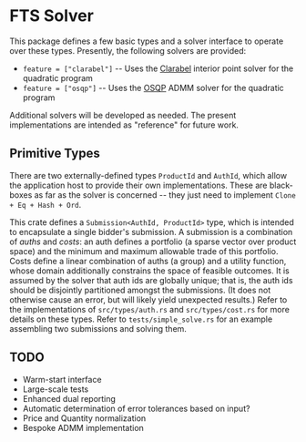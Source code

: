# FTS Solver

This package defines a few basic types and a solver interface to operate over these types. Presently, the following solvers are provided:
* `feature = ["clarabel"]` -- Uses the [Clarabel](https://clarabel.org/) interior point solver for the quadratic program
* `feature = ["osqp"]` -- Uses the [OSQP](https://osqp.org/) ADMM solver for the quadratic program

Additional solvers will be developed as needed. The present implementations are intended as "reference" for future work.

## Primitive Types

There are two externally-defined types `ProductId` and `AuthId`, which allow the application host to provide their own implementations. These are black-boxes as far as the solver is concerned -- they just need to implement `Clone + Eq + Hash + Ord`.

This crate defines a `Submission<AuthId, ProductId>` type, which is intended to encapsulate a single bidder's submission. A submission is a combination of *auths* and *costs*: an auth defines a portfolio (a sparse vector over product space) and the minimum and maximum allowable trade of this portfolio. Costs define a linear combination of auths (a group) and a utility function, whose domain additionally constrains the space of feasible outcomes. It is assumed by the solver that auth ids are globally unique; that is, the auth ids should be disjointly partitioned amongst the submissions. (It does not otherwise cause an error, but will likely yield unexpected results.) Refer to the implementations of `src/types/auth.rs` and `src/types/cost.rs` for more details on these types. Refer to `tests/simple_solve.rs` for an example assembling two submissions and solving them.


## TODO

* Warm-start interface
* Large-scale tests
* Enhanced dual reporting
* Automatic determination of error tolerances based on input?
* Price and Quantity normalization
* Bespoke ADMM implementation
